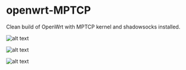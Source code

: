 # openwrt-MPTCP
Clean build of OpenWrt with MPTCP kernel and shadowsocks installed.


![alt text](https://github.com/jayanta525/openwrt-MPTCP/raw/master/assets/overview.png)

![alt text](https://github.com/jayanta525/openwrt-MPTCP/raw/master/assets/luci-mptcp.png)

![alt text](https://github.com/jayanta525/openwrt-MPTCP/raw/master/assets/luci-mptcp-est.png)
